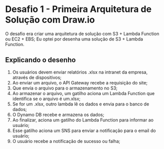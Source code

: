 # Desafio 1 - Primeira Arquitetura de Solução com Draw.io

O desafio era criar uma arquitetura de solução com S3 + Lambda Function ou EC2 + EBS;
Eu optei por desenha uma solução de S3 + Lambda Function.

## Explicando o desenho

1) Os usuários devem enviar relatórios .xlsx na intranet da empresa, através de dispositivos;
2) Ao enviar um arquivo, o API Gateway recebe a requisição do site;
3) Que envia o arquivo para o armazenamento no S3;
4) Ao armazenar o arquivo, um gatilho aciona um Lambda Function que identifica se o arquivo é um.xlsx;
5) Se for um .xlsx, outro lambda lê os dados e envia para o banco de dados;
6) O Dynamo DB recebe e armazena os dados;
7) Ao finalizar, aciona um gatilho do Lambda Function para informar ao usuário;
8) Esse gatilho aciona um SNS para enviar a notificação para o email do usuário;
9) O usuário recebe a notificação de sucesso ou falha;
